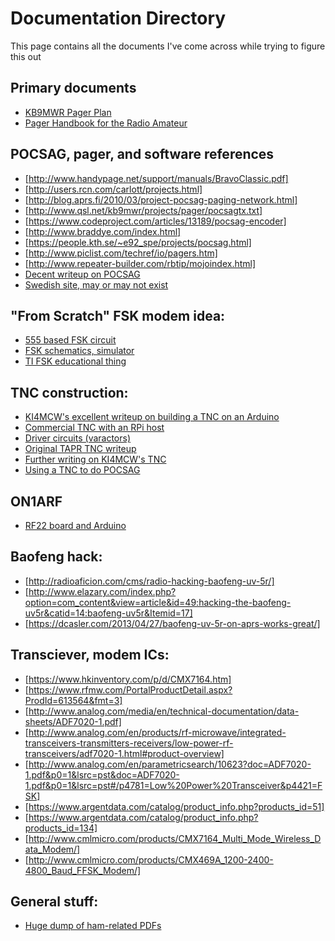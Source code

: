 # Documentation Directory
This page contains all the documents I've come across while trying to figure this out

## Primary documents
+ [KB9MWR Pager Plan](http://www.qsl.net/kb9mwr/projects/pager/plan.html)
+ [Pager Handbook for the Radio Amateur](http://www.qsl.net/kb9mwr/projects/pager/Pager%20Handbook%20for%20the%20Radio%20Amateur.pdf)

## POCSAG, pager, and software references
+ [http://www.handypage.net/support/manuals/BravoClassic.pdf]
+ [http://users.rcn.com/carlott/projects.html]
+ [http://blog.aprs.fi/2010/03/project-pocsag-paging-network.html]
+ [http://www.qsl.net/kb9mwr/projects/pager/pocsagtx.txt]
+ [https://www.codeproject.com/articles/13189/pocsag-encoder]
+ [http://www.braddye.com/index.html]
+ [https://people.kth.se/~e92_spe/projects/pocsag.html]
+ [http://www.piclist.com/techref/io/pagers.htm]
+ [http://www.repeater-builder.com/rbtip/mojoindex.html]
+ [Decent writeup on POCSAG](http://www.aaroncake.net/schoolpage/pocsag.htm)
+ [Swedish site, may or may not exist](http://hem.passagen.se/communication/pocsag.html)

## "From Scratch" FSK modem idea:
+ [555 based FSK circuit](http://www.gadgetronicx.com/design-of-wireless-modems-ic555-pll565/)
+ [FSK schematics, simulator](https://tams.informatik.uni-hamburg.de/applets/hades/webdemos/45-misc/40-modem/fsk-modulator.html)
+ [TI FSK educational thing](http://www.ti.com/lit/an/spra347/spra347.pdf)

## TNC construction:
+ [KI4MCW's excellent writeup on building a TNC on an Arduino](https://sites.google.com/site/ki4mcw/Home/arduino-tnc)
+ [Commercial TNC with an RPi host](http://www.raspberryconnect.com/hardware-add-ons/item/147-terminal-node-controller-for-the-raspberry-pi)
+ [Driver circuits (varactors)](http://www.radio-electronics.com/info/data/semicond/varactor-varicap-diodes/circuits.php)
+ [Original TAPR TNC writeup](http://www.tapr.org/pdf/CNC1984-EnhancedTNC-WA7GXD.pdf)
+ [Further writing on KI4MCW's TNC](https://michaldemin.wordpress.com/2012/02/27/cheap-afsk-tnc/)
+ [Using a TNC to do POCSAG](http://www.qsl.net/kb9mwr/projects/pager/Ham%20Radio%20Paging-Putting%20POCSAG%20On%20Packet.pdf)

## ON1ARF
+ [RF22 board and Arduino](http://ratcotel.net/?p=376)

## Baofeng hack:
+ [http://radioaficion.com/cms/radio-hacking-baofeng-uv-5r/]
+ [http://www.elazary.com/index.php?option=com_content&view=article&id=49:hacking-the-baofeng-uv5r&catid=14:baofeng-uv5r&Itemid=17]
+ [https://dcasler.com/2013/04/27/baofeng-uv-5r-on-aprs-works-great/]

## Transciever, modem ICs:
+ [https://www.hkinventory.com/p/d/CMX7164.htm]
+ [https://www.rfmw.com/PortalProductDetail.aspx?ProdId=613564&fmt=3]
+ [http://www.analog.com/media/en/technical-documentation/data-sheets/ADF7020-1.pdf]
+ [http://www.analog.com/en/products/rf-microwave/integrated-transceivers-transmitters-receivers/low-power-rf-transceivers/adf7020-1.html#product-overview]
+ [http://www.analog.com/en/parametricsearch/10623?doc=ADF7020-1.pdf&p0=1&lsrc=pst&doc=ADF7020-1.pdf&p0=1&lsrc=pst#/p4781=Low%20Power%20Transceiver&p4421=FSK]
+ [https://www.argentdata.com/catalog/product_info.php?products_id=51]
+ [https://www.argentdata.com/catalog/product_info.php?products_id=134]
+ [http://www.cmlmicro.com/products/CMX7164_Multi_Mode_Wireless_Data_Modem/]
+ [http://www.cmlmicro.com/products/CMX469A_1200-2400-4800_Baud_FFSK_Modem/]

## General stuff:
+ [Huge dump of ham-related PDFs](http://www.n5dux.com/ham/files/pdf/index.php)


